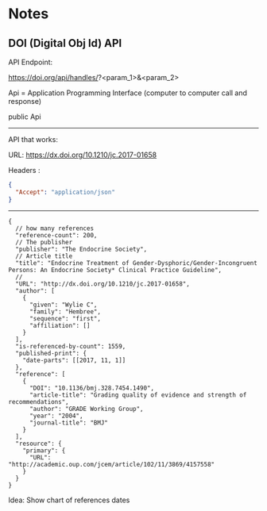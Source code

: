 # Notes

## DOI (Digital Obj Id) API

API Endpoint:

https://doi.org/api/handles/<doiName>?<param_1>&<param_2>

Api = Application Programming Interface (computer to computer call and response)

public Api

---

API that works:

URL: https://dx.doi.org/10.1210/jc.2017-01658

Headers :

```json
{
  "Accept": "application/json"
}
```

---

```jsonc
{
  // how many references
  "reference-count": 200,
  // The publisher
  "publisher": "The Endocrine Society",
  // Article title
  "title": "Endocrine Treatment of Gender-Dysphoric/Gender-Incongruent Persons: An Endocrine Society* Clinical Practice Guideline",
  //
  "URL": "http://dx.doi.org/10.1210/jc.2017-01658",
  "author": [
    {
      "given": "Wylie C",
      "family": "Hembree",
      "sequence": "first",
      "affiliation": []
    }
  ],
  "is-referenced-by-count": 1559,
  "published-print": {
    "date-parts": [[2017, 11, 1]]
  },
  "reference": [
    {
      "DOI": "10.1136/bmj.328.7454.1490",
      "article-title": "Grading quality of evidence and strength of recommendations",
      "author": "GRADE Working Group",
      "year": "2004",
      "journal-title": "BMJ"
    }
  ],
  "resource": {
    "primary": {
      "URL": "http://academic.oup.com/jcem/article/102/11/3869/4157558"
    }
  }
}
```

Idea: Show chart of references dates
